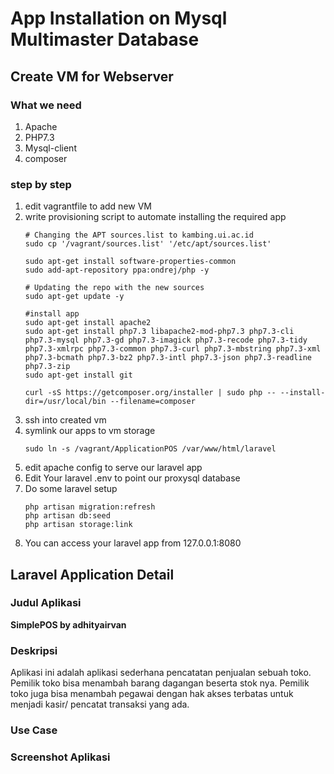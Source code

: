 # App Installation on Mysql Multimaster Database
## Create VM for Webserver
### What we need
1. Apache
2. PHP7.3
3. Mysql-client
4. composer
### step by step
1. edit vagrantfile to add new VM
2. write provisioning script to automate installing the required app
   ```
   # Changing the APT sources.list to kambing.ui.ac.id
   sudo cp '/vagrant/sources.list' '/etc/apt/sources.list'

   sudo apt-get install software-properties-common
   sudo add-apt-repository ppa:ondrej/php -y

   # Updating the repo with the new sources
   sudo apt-get update -y

   #install app
   sudo apt-get install apache2
   sudo apt-get install php7.3 libapache2-mod-php7.3 php7.3-cli php7.3-mysql php7.3-gd php7.3-imagick php7.3-recode php7.3-tidy php7.3-xmlrpc php7.3-common php7.3-curl php7.3-mbstring php7.3-xml php7.3-bcmath php7.3-bz2 php7.3-intl php7.3-json php7.3-readline php7.3-zip
   sudo apt-get install git

   curl -sS https://getcomposer.org/installer | sudo php -- --install-dir=/usr/local/bin --filename=composer
   ```
3. ssh into created vm
4. symlink our apps to vm storage
   ```
   sudo ln -s /vagrant/ApplicationPOS /var/www/html/laravel
   ```
5. edit apache config to serve our laravel app
6. Edit Your laravel .env to point our proxysql database
7. Do some laravel setup
   ```
   php artisan migration:refresh
   php artisan db:seed
   php artisan storage:link
   ```
8. You can access your laravel app from 127.0.0.1:8080

## Laravel Application Detail
### Judul Aplikasi
**SimplePOS by adhityairvan**
### Deskripsi
Aplikasi ini adalah aplikasi sederhana pencatatan penjualan sebuah toko. Pemilik toko bisa menambah barang dagangan beserta stok nya. Pemilik toko juga bisa menambah pegawai dengan hak akses terbatas untuk menjadi kasir/ pencatat transaksi yang ada.
### Use Case

### Screenshot Aplikasi
